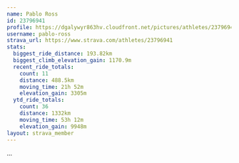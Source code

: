```yaml
---
name: Pablo Ross
id: 23796941
profile: https://dgalywyr863hv.cloudfront.net/pictures/athletes/23796941/14615399/1/large.jpg
username: pablo-ross
strava_url: https://www.strava.com/athletes/23796941
stats:
  biggest_ride_distance: 193.82km
  biggest_climb_elevation_gain: 1170.9m
  recent_ride_totals:
    count: 11
    distance: 488.5km
    moving_time: 21h 52m
    elevation_gain: 3305m
  ytd_ride_totals:
    count: 36
    distance: 1332km
    moving_time: 53h 12m
    elevation_gain: 9948m
layout: strava_member
--- 
```

...
